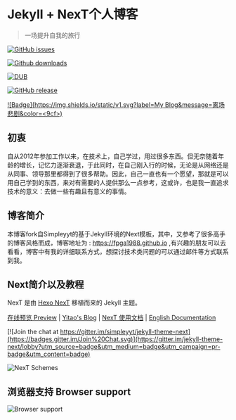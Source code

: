 # Jekyll + NexT个人博客

> 一场提升自我的旅行

[![GitHub issues](https://img.shields.io/github/issues/fpga1988/fpga1988.github.io.svg)](https://github.com/fpga1988/fpga1988.github.io/issues)

[![Github downloads](https://img.shields.io/github/downloads/fpga1988/fpga1988.github.io/total.svg)](https://github.com/fpga1988/fpga1988.github.io/releases/latest)

[![DUB](https://img.shields.io/dub/l/vibe-d.svg)](https://github.com/fpga1988/fpga1988.github.io/blob/master/LICENSE)

[![GitHub release](https://img.shields.io/github/release/fpga1988/fpga1988.github.io.svg)](https://github.com/fpga1988/fpga1988.github.io/releases)

[![Badge](https://img.shields.io/static/v1.svg?label=My Blog&message=离场悲剧&color=<9cf>)](https://fpga1988.github.io)

## 初衷
自从2012年参加工作以来，在技术上，自己学过，用过很多东西。但无奈随着年龄的增长，记忆力逐渐衰退，于此同时，在自己刚入行的时候，无论是从网络还是从同事、领导那里都得到了很多帮助。因此，自己一直也有一个愿望，那就是可以用自己学到的东西，来对有需要的人提供那么一点参考，这或许，也是我一直追求技术的意义：去做一些有趣且有意义的事情。


## 博客简介
本博客fork自Simpleyyt的基于Jekyll环境的Next模板，其中，又参考了很多高手的博客风格而成，博客地址为 : https://fpga1988.github.io ,有兴趣的朋友可以去看看，博客中有我的详细联系方式，想探讨技术类问题的可以通过邮件等方式联系到我。

## Next简介以及教程

NexT 是由 [Hexo NexT](https://github.com/iissnan/hexo-theme-next) 移植而来的 Jekyll 主题。<!--commit: f951075d9b739d26b42472431995fa68d08796aa-->

<a href="http://simpleyyt.github.io/jekyll-theme-next/" target="_blank">在线预览 Preview</a> | <a href="http://simpleyyt.com" target="_blank">Yitao's Blog</a> | <a href="http://theme-next.simpleyyt.com" target="_blank">NexT 使用文档</a> |  [English Documentation](README.en.md)

[![Join the chat at https://gitter.im/simpleyyt/jekyll-theme-next](https://badges.gitter.im/Join%20Chat.svg)](https://gitter.im/jekyll-theme-next/lobby?utm_source=badge&utm_medium=badge&utm_campaign=pr-badge&utm_content=badge)

![NexT Schemes](http://iissnan.com/nexus/next/next-schemes.jpg)


## 浏览器支持 Browser support

![Browser support](http://iissnan.com/nexus/next/browser-support.png)
